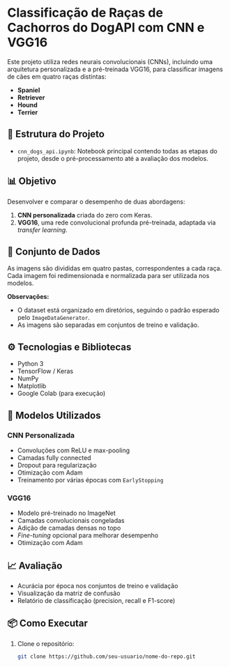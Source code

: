 # Classificação de Raças de Cachorros do DogAPI com CNN e VGG16

Este projeto utiliza redes neurais convolucionais (CNNs), incluindo uma arquitetura personalizada e a pré-treinada VGG16, para classificar imagens de cães em quatro raças distintas:

- **Spaniel**
- **Retriever**
- **Hound**
- **Terrier**

## 📁 Estrutura do Projeto

- `cnn_dogs_api.ipynb`: Notebook principal contendo todas as etapas do projeto, desde o pré-processamento até a avaliação dos modelos.

## 📊 Objetivo

Desenvolver e comparar o desempenho de duas abordagens:

1. **CNN personalizada** criada do zero com Keras.
2. **VGG16**, uma rede convolucional profunda pré-treinada, adaptada via *transfer learning*.

## 🐶 Conjunto de Dados

As imagens são divididas em quatro pastas, correspondentes a cada raça. Cada imagem foi redimensionada e normalizada para ser utilizada nos modelos.

**Observações:**
- O dataset está organizado em diretórios, seguindo o padrão esperado pelo `ImageDataGenerator`.
- As imagens são separadas em conjuntos de treino e validação.

## ⚙️ Tecnologias e Bibliotecas

- Python 3
- TensorFlow / Keras
- NumPy
- Matplotlib
- Google Colab (para execução)

## 🧠 Modelos Utilizados

### CNN Personalizada

- Convoluções com ReLU e max-pooling
- Camadas fully connected
- Dropout para regularização
- Otimização com Adam
- Treinamento por várias épocas com `EarlyStopping`

### VGG16

- Modelo pré-treinado no ImageNet
- Camadas convolucionais congeladas
- Adição de camadas densas no topo
- *Fine-tuning* opcional para melhorar desempenho
- Otimização com Adam

## 📈 Avaliação

- Acurácia por época nos conjuntos de treino e validação
- Visualização da matriz de confusão
- Relatório de classificação (precision, recall e F1-score)

## 📦 Como Executar

1. Clone o repositório:
   ```bash
   git clone https://github.com/seu-usuario/nome-do-repo.git
